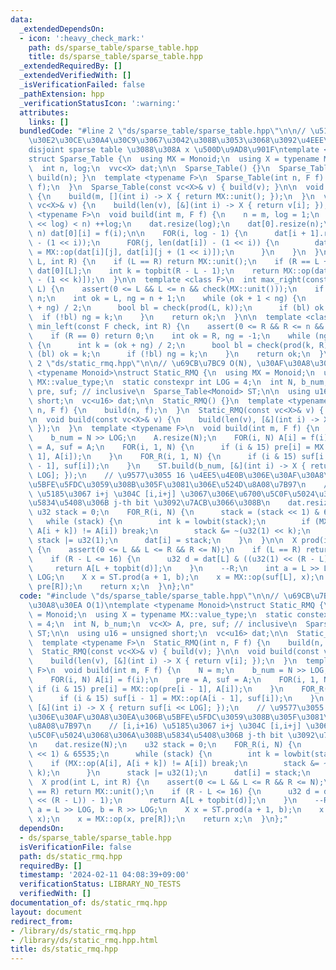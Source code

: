 ```yaml
---
data:
  _extendedDependsOn:
  - icon: ':heavy_check_mark:'
    path: ds/sparse_table/sparse_table.hpp
    title: ds/sparse_table/sparse_table.hpp
  _extendedRequiredBy: []
  _extendedVerifiedWith: []
  _isVerificationFailed: false
  _pathExtension: hpp
  _verificationStatusIcon: ':warning:'
  attributes:
    links: []
  bundledCode: "#line 2 \"ds/sparse_table/sparse_table.hpp\"\n\n// \u51AA\u7B49\u306A\
    \u30E2\u30CE\u30A4\u30C9\u3067\u3042\u308B\u3053\u3068\u3092\u4EEE\u5B9A\u3002\
    disjoint sparse table \u3088\u308A x \u500D\u9AD8\u901F\ntemplate <class Monoid>\n\
    struct Sparse_Table {\n  using MX = Monoid;\n  using X = typename MX::value_type;\n\
    \  int n, log;\n  vvc<X> dat;\n\n  Sparse_Table() {}\n  Sparse_Table(int n) {\
    \ build(n); }\n  template <typename F>\n  Sparse_Table(int n, F f) {\n    build(n,\
    \ f);\n  }\n  Sparse_Table(const vc<X>& v) { build(v); }\n\n  void build(int m)\
    \ {\n    build(m, [](int i) -> X { return MX::unit(); });\n  }\n  void build(const\
    \ vc<X>& v) {\n    build(len(v), [&](int i) -> X { return v[i]; });\n  }\n  template\
    \ <typename F>\n  void build(int m, F f) {\n    n = m, log = 1;\n    while ((1\
    \ << log) < n) ++log;\n    dat.resize(log);\n    dat[0].resize(n);\n    FOR(i,\
    \ n) dat[0][i] = f(i);\n\n    FOR(i, log - 1) {\n      dat[i + 1].resize(len(dat[i])\
    \ - (1 << i));\n      FOR(j, len(dat[i]) - (1 << i)) {\n        dat[i + 1][j]\
    \ = MX::op(dat[i][j], dat[i][j + (1 << i)]);\n      }\n    }\n  }\n\n  X prod(int\
    \ L, int R) {\n    if (L == R) return MX::unit();\n    if (R == L + 1) return\
    \ dat[0][L];\n    int k = topbit(R - L - 1);\n    return MX::op(dat[k][L], dat[k][R\
    \ - (1 << k)]);\n  }\n\n  template <class F>\n  int max_right(const F check, int\
    \ L) {\n    assert(0 <= L && L <= n && check(MX::unit()));\n    if (L == n) return\
    \ n;\n    int ok = L, ng = n + 1;\n    while (ok + 1 < ng) {\n      int k = (ok\
    \ + ng) / 2;\n      bool bl = check(prod(L, k));\n      if (bl) ok = k;\n    \
    \  if (!bl) ng = k;\n    }\n    return ok;\n  }\n\n  template <class F>\n  int\
    \ min_left(const F check, int R) {\n    assert(0 <= R && R <= n && check(MX::unit()));\n\
    \    if (R == 0) return 0;\n    int ok = R, ng = -1;\n    while (ng + 1 < ok)\
    \ {\n      int k = (ok + ng) / 2;\n      bool bl = check(prod(k, R));\n      if\
    \ (bl) ok = k;\n      if (!bl) ng = k;\n    }\n    return ok;\n  }\n};\n#line\
    \ 2 \"ds/static_rmq.hpp\"\n\n// \u69CB\u7BC9 O(N), \u30AF\u30A8\u30EA O(1)\ntemplate\
    \ <typename Monoid>\nstruct Static_RMQ {\n  using MX = Monoid;\n  using X = typename\
    \ MX::value_type;\n  static constexpr int LOG = 4;\n  int N, b_num;\n  vc<X> A,\
    \ pre, suf; // inclusive\n  Sparse_Table<Monoid> ST;\n\n  using u16 = unsigned\
    \ short;\n  vc<u16> dat;\n\n  Static_RMQ() {}\n  template <typename F>\n  Static_RMQ(int\
    \ n, F f) {\n    build(n, f);\n  }\n  Static_RMQ(const vc<X>& v) { build(v); }\n\
    \n  void build(const vc<X>& v) {\n    build(len(v), [&](int i) -> X { return v[i];\
    \ });\n  }\n  template <typename F>\n  void build(int m, F f) {\n    N = m;\n\
    \    b_num = N >> LOG;\n    A.resize(N);\n    FOR(i, N) A[i] = f(i);\n    pre\
    \ = A, suf = A;\n    FOR(i, 1, N) {\n      if (i & 15) pre[i] = MX::op(pre[i -\
    \ 1], A[i]);\n    }\n    FOR_R(i, 1, N) {\n      if (i & 15) suf[i - 1] = MX::op(A[i\
    \ - 1], suf[i]);\n    }\n    ST.build(b_num, [&](int i) -> X { return suf[i <<\
    \ LOG]; });\n    // \u9577\u3055 16 \u4EE5\u4E0B\u306E\u30AF\u30A8\u30EA\u306B\
    \u5BFE\u5FDC\u3059\u308B\u305F\u3081\u306E\u524D\u8A08\u7B97\n    // [i,i+16)\
    \ \u5185\u3067 i+j \u304C [i,i+j] \u3067\u306E\u6700\u5C0F\u5024\u3068\u306A\u308B\
    \u5834\u5408\u306B j-th bit \u3092\u7ACB\u3066\u308B\n    dat.resize(N);\n   \
    \ u32 stack = 0;\n    FOR_R(i, N) {\n      stack = (stack << 1) & 65535;\n   \
    \   while (stack) {\n        int k = lowbit(stack);\n        if (MX::op(A[i],\
    \ A[i + k]) != A[i]) break;\n        stack &= ~(u32(1) << k);\n      }\n     \
    \ stack |= u32(1);\n      dat[i] = stack;\n    }\n  }\n\n  X prod(int L, int R)\
    \ {\n    assert(0 <= L && L <= R && R <= N);\n    if (L == R) return MX::unit();\n\
    \    if (R - L <= 16) {\n      u32 d = dat[L] & ((u32(1) << (R - L)) - 1);\n \
    \     return A[L + topbit(d)];\n    }\n    --R;\n    int a = L >> LOG, b = R >>\
    \ LOG;\n    X x = ST.prod(a + 1, b);\n    x = MX::op(suf[L], x);\n    x = MX::op(x,\
    \ pre[R]);\n    return x;\n  }\n};\n"
  code: "#include \"ds/sparse_table/sparse_table.hpp\"\n\n// \u69CB\u7BC9 O(N), \u30AF\
    \u30A8\u30EA O(1)\ntemplate <typename Monoid>\nstruct Static_RMQ {\n  using MX\
    \ = Monoid;\n  using X = typename MX::value_type;\n  static constexpr int LOG\
    \ = 4;\n  int N, b_num;\n  vc<X> A, pre, suf; // inclusive\n  Sparse_Table<Monoid>\
    \ ST;\n\n  using u16 = unsigned short;\n  vc<u16> dat;\n\n  Static_RMQ() {}\n\
    \  template <typename F>\n  Static_RMQ(int n, F f) {\n    build(n, f);\n  }\n\
    \  Static_RMQ(const vc<X>& v) { build(v); }\n\n  void build(const vc<X>& v) {\n\
    \    build(len(v), [&](int i) -> X { return v[i]; });\n  }\n  template <typename\
    \ F>\n  void build(int m, F f) {\n    N = m;\n    b_num = N >> LOG;\n    A.resize(N);\n\
    \    FOR(i, N) A[i] = f(i);\n    pre = A, suf = A;\n    FOR(i, 1, N) {\n     \
    \ if (i & 15) pre[i] = MX::op(pre[i - 1], A[i]);\n    }\n    FOR_R(i, 1, N) {\n\
    \      if (i & 15) suf[i - 1] = MX::op(A[i - 1], suf[i]);\n    }\n    ST.build(b_num,\
    \ [&](int i) -> X { return suf[i << LOG]; });\n    // \u9577\u3055 16 \u4EE5\u4E0B\
    \u306E\u30AF\u30A8\u30EA\u306B\u5BFE\u5FDC\u3059\u308B\u305F\u3081\u306E\u524D\
    \u8A08\u7B97\n    // [i,i+16) \u5185\u3067 i+j \u304C [i,i+j] \u3067\u306E\u6700\
    \u5C0F\u5024\u3068\u306A\u308B\u5834\u5408\u306B j-th bit \u3092\u7ACB\u3066\u308B\
    \n    dat.resize(N);\n    u32 stack = 0;\n    FOR_R(i, N) {\n      stack = (stack\
    \ << 1) & 65535;\n      while (stack) {\n        int k = lowbit(stack);\n    \
    \    if (MX::op(A[i], A[i + k]) != A[i]) break;\n        stack &= ~(u32(1) <<\
    \ k);\n      }\n      stack |= u32(1);\n      dat[i] = stack;\n    }\n  }\n\n\
    \  X prod(int L, int R) {\n    assert(0 <= L && L <= R && R <= N);\n    if (L\
    \ == R) return MX::unit();\n    if (R - L <= 16) {\n      u32 d = dat[L] & ((u32(1)\
    \ << (R - L)) - 1);\n      return A[L + topbit(d)];\n    }\n    --R;\n    int\
    \ a = L >> LOG, b = R >> LOG;\n    X x = ST.prod(a + 1, b);\n    x = MX::op(suf[L],\
    \ x);\n    x = MX::op(x, pre[R]);\n    return x;\n  }\n};"
  dependsOn:
  - ds/sparse_table/sparse_table.hpp
  isVerificationFile: false
  path: ds/static_rmq.hpp
  requiredBy: []
  timestamp: '2024-02-11 04:08:39+09:00'
  verificationStatus: LIBRARY_NO_TESTS
  verifiedWith: []
documentation_of: ds/static_rmq.hpp
layout: document
redirect_from:
- /library/ds/static_rmq.hpp
- /library/ds/static_rmq.hpp.html
title: ds/static_rmq.hpp
---
```

